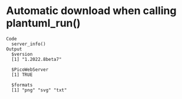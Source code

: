 # Automatic download when calling plantuml_run()

    Code
      server_info()
    Output
      $version
      [1] "1.2022.8beta7"
      
      $PicoWebServer
      [1] TRUE
      
      $formats
      [1] "png" "svg" "txt"
      

